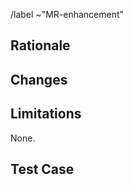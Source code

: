 <!--
Please read this!

If your Merge Request is not ready, please mark it with a WIP tag.
If your Merge Request is ready to review, please set the assignee
and remove the WIP tag.
-->

/label ~"MR-enhancement"

## Rationale

<!--
Please describe the reason why you create this Merge Request.
-->

## Changes

<!--
Please give a summary of the changes in this Merge Request.
-->

## Limitations

<!--
Please list the limitations or things left to do in the future of this Merge Request.
-->

None.

## Test Case

<!--
Please add test cases for the MR, especially when you modify the implementation
or add some new features.
-->
